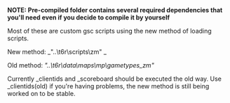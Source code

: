 **NOTE: Pre-compiled folder contains several required dependencies that you'll need even if you decide to compile it by yourself**

Most of these are custom gsc scripts using the new method of loading scripts.

New method: _".\.\t6r\scripts\zm" _

Old method: _".\.\t6r\data\maps\mp\gametypes_zm"_


Currently _clientids and _scoreboard should be executed the old way. 
Use _clientids(old) if you're having problems, the new method is still being worked on to be stable.

